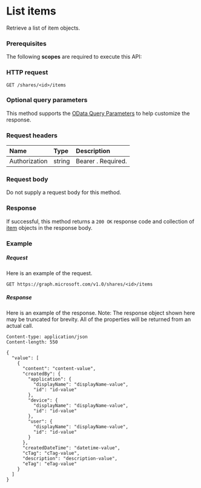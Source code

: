 # List items

Retrieve a list of item objects.
### Prerequisites
The following **scopes** are required to execute this API: 
### HTTP request
<!-- { "blockType": "ignored" } -->
```http
GET /shares/<id>/items
```
### Optional query parameters
This method supports the [OData Query Parameters](http://graph.microsoft.io/docs/overview/query_parameters) to help customize the response.

### Request headers
| Name       | Type | Description|
|:-----------|:------|:----------|
| Authorization  | string  | Bearer <token>. Required. |

### Request body
Do not supply a request body for this method.
### Response
If successful, this method returns a `200 OK` response code and collection of [item](../resources/item.md) objects in the response body.
### Example
##### Request
Here is an example of the request.
<!-- {
  "blockType": "request",
  "name": "get_items"
}-->
```http
GET https://graph.microsoft.com/v1.0/shares/<id>/items
```
##### Response
Here is an example of the response. Note: The response object shown here may be truncated for brevity. All of the properties will be returned from an actual call.
<!-- {
  "blockType": "response",
  "truncated": true,
  "@odata.type": "microsoft.graph.driveitem",
  "isCollection": true
} -->
```http
Content-type: application/json
Content-length: 550

{
  "value": [
    {
      "content": "content-value",
      "createdBy": {
        "application": {
          "displayName": "displayName-value",
          "id": "id-value"
        },
        "device": {
          "displayName": "displayName-value",
          "id": "id-value"
        },
        "user": {
          "displayName": "displayName-value",
          "id": "id-value"
        }
      },
      "createdDateTime": "datetime-value",
      "cTag": "cTag-value",
      "description": "description-value",
      "eTag": "eTag-value"
    }
  ]
}
```

<!-- uuid: 8fcb5dbc-d5aa-4681-8e31-b001d5168d79
2015-10-25 14:57:30 UTC -->
<!-- {
  "type": "#page.annotation",
  "description": "List items",
  "keywords": "",
  "section": "documentation",
  "tocPath": ""
}-->